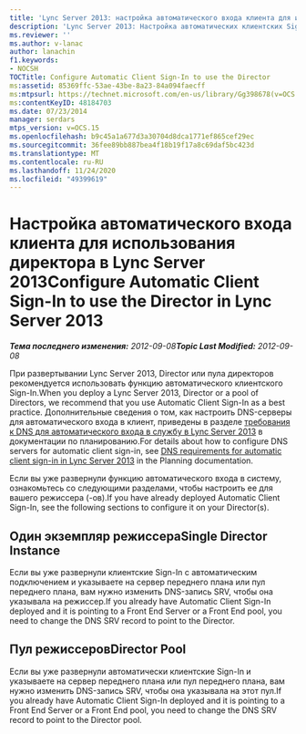```yaml
---
title: 'Lync Server 2013: настройка автоматического входа клиента для использования директора'
description: 'Lync Server 2013: Настройка автоматических клиентских Sign-In для использования режиссера.'
ms.reviewer: ''
ms.author: v-lanac
author: lanachin
f1.keywords:
- NOCSH
TOCTitle: Configure Automatic Client Sign-In to use the Director
ms:assetid: 85369ffc-53ae-43be-8a23-84a094faecff
ms:mtpsurl: https://technet.microsoft.com/en-us/library/Gg398678(v=OCS.15)
ms:contentKeyID: 48184703
ms.date: 07/23/2014
manager: serdars
mtps_version: v=OCS.15
ms.openlocfilehash: b9c45a1a677d3a30704d8dca1771ef865cef29ec
ms.sourcegitcommit: 36fee89bb887bea4f18b19f17a8c69daf5bc423d
ms.translationtype: MT
ms.contentlocale: ru-RU
ms.lasthandoff: 11/24/2020
ms.locfileid: "49399619"
---
```

# <a name="configure-automatic-client-sign-in-to-use-the-director-in-lync-server-2013"></a><span data-ttu-id="08c96-103">Настройка автоматического входа клиента для использования директора в Lync Server 2013</span><span class="sxs-lookup"><span data-stu-id="08c96-103">Configure Automatic Client Sign-In to use the Director in Lync Server 2013</span></span>

<div data-xmlns="http://www.w3.org/1999/xhtml">

<div class="topic" data-xmlns="http://www.w3.org/1999/xhtml" data-msxsl="urn:schemas-microsoft-com:xslt" data-cs="https://msdn.microsoft.com/">

<div data-asp="https://msdn2.microsoft.com/asp">



</div>

<div id="mainSection">

<div id="mainBody"><span data-ttu-id="08c96-104">

<span> </span></span><span class="sxs-lookup"><span data-stu-id="08c96-104">

<span> </span></span></span>

<span data-ttu-id="08c96-105">_**Тема последнего изменения:** 2012-09-08_</span><span class="sxs-lookup"><span data-stu-id="08c96-105">_**Topic Last Modified:** 2012-09-08_</span></span>

<span data-ttu-id="08c96-106">При развертывании Lync Server 2013, Director или пула директоров рекомендуется использовать функцию автоматического клиентского Sign-In.</span><span class="sxs-lookup"><span data-stu-id="08c96-106">When you deploy a Lync Server 2013, Director or a pool of Directors, we recommend that you use Automatic Client Sign-In as a best practice.</span></span> <span data-ttu-id="08c96-107">Дополнительные сведения о том, как настроить DNS-серверы для автоматического входа в клиент, приведены в разделе [требования к DNS для автоматического входа в службу в Lync Server 2013](lync-server-2013-dns-requirements-for-automatic-client-sign-in.md) в документации по планированию.</span><span class="sxs-lookup"><span data-stu-id="08c96-107">For details about how to configure DNS servers for automatic client sign-in, see [DNS requirements for automatic client sign-in in Lync Server 2013](lync-server-2013-dns-requirements-for-automatic-client-sign-in.md) in the Planning documentation.</span></span>

<span data-ttu-id="08c96-108">Если вы уже развернули функцию автоматического входа в систему, ознакомьтесь со следующими разделами, чтобы настроить ее для вашего режиссера (-ов).</span><span class="sxs-lookup"><span data-stu-id="08c96-108">If you have already deployed Automatic Client Sign-In, see the following sections to configure it on your Director(s).</span></span>

<div>

## <a name="single-director-instance"></a><span data-ttu-id="08c96-109">Один экземпляр режиссера</span><span class="sxs-lookup"><span data-stu-id="08c96-109">Single Director Instance</span></span>

<span data-ttu-id="08c96-110">Если вы уже развернули клиентские Sign-In с автоматическим подключением и указываете на сервер переднего плана или пул переднего плана, вам нужно изменить DNS-запись SRV, чтобы она указывала на режиссер.</span><span class="sxs-lookup"><span data-stu-id="08c96-110">If you already have Automatic Client Sign-In deployed and it is pointing to a Front End Server or a Front End pool, you need to change the DNS SRV record to point to the Director.</span></span>

</div>

<div>

## <a name="director-pool"></a><span data-ttu-id="08c96-111">Пул режиссеров</span><span class="sxs-lookup"><span data-stu-id="08c96-111">Director Pool</span></span>

<span data-ttu-id="08c96-112">Если вы уже развернули автоматически клиентские Sign-In и указываете на сервер переднего плана или пул переднего плана, вам нужно изменить DNS-запись SRV, чтобы она указывала на этот пул.</span><span class="sxs-lookup"><span data-stu-id="08c96-112">If you already have Automatic Client Sign-In deployed and it is pointing to a Front End Server or a Front End pool, you need to change the DNS SRV record to point to the Director pool.</span></span>

<span data-ttu-id="08c96-113"></div>

</div>

<span> </span>

</div>

</div>

</span><span class="sxs-lookup"><span data-stu-id="08c96-113"></div>

</div>

<span> </span>

</div>

</div>

</span></span></div>

